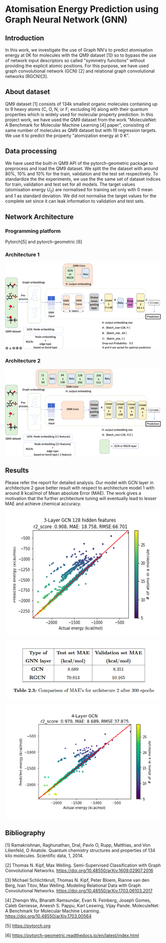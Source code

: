 # Atomisation Energy Prediction using Graph Neural Network (GNN)

## Introduction
In this work, we investigate the use of Graph NN's to predict atomisation energy at 0K for molecules with the QM9 dataset [1]) so to bypass the use of network input descriptors so called "symmetry functions" without providing the explicit atomic positions. For this purpose, we have used graph convolutional network (GCN) [2] and relational graph convolutional networks (RGCN)[3].

## About dataset 
QM9 dataset [1] consists of 134k smallest organic molecules containing up to 9 heavy atoms (C, O, N, or F; excluding H) along with their quantum properties which is widely used for molecular property prediction. In this project work, we have used the QM9 dataset from the work "MoleculeNet: A Benchmark for Molecular Machine Learning [4] paper", consisting of same number of molecules as QM9 dataset but with 19 regression targets. We use it to predict
the property "atomization energy at 0 K".

## Data processing  
We have used the built-in QM9 API of the pytorch-geometric package to preprocess and load the QM9 dataset. We split the the dataset  with around 80\%, 10\% and 10\% for the train, validation and the test set respectively. To standardize the the experiments, we use the the same set of dataset indices for train, validation and test set for all models. The target values (atomisation energy $U_{0}$) are normalised for training set only with 0 mean and 1 as standard deviation. We did not normalise the target values for the complete set since it can leak information to validation and test sets.

## Network Architecture
### Programming platform  
Pytorch[5] and pytorch-geometric [6]

### Architecture 1 
![Architecture 1](images/NN_arch1.png)

### Architecture 2 
![Architecture 1](images/NN_arch2.png)

## Results
Please refer the report for detailed analysis. Our model with GCN layer in architecture 2 gave better result with respect to architecture model 1 with around 8 kcal/mol of Mean absolute Error (MAE). The work gives a motivation that the further architecture tuning will eventually lead to lesser MAE and achieve chemical accuracy.

![Results 1](images/Comparision_first.png)

![Results 1](images/Table_result.png)

![Results 1](images/Test_set.png)


## Bibliography
[1] Ramakrishnan, Raghunathan, Dral, Pavlo O, Rupp, Matthias, and Von Lilienfeld, O Anatole. Quantum chemistry structures and properties of 134 kilo
molecules. Scientific data, 1, 2014.
 
[2] Thomas N. Kipf, Max Welling. Semi-Supervised Classification with Graph Convolutional Networks. 
https://doi.org/10.48550/arXiv.1609.02907,2016

[3] Michael Schlichtkrull, Thomas N. Kipf, Peter Bloem, Rianne van den Berg, Ivan Titov, Max Welling.
Modeling Relational Data with Graph Convolutional Networks. 
https://doi.org/10.48550/arXiv.1703.06103.2017

[4] Zhenqin Wu, Bharath Ramsundar, Evan N. Feinberg, Joseph Gomes, Caleb Geniesse, Aneesh S. Pappu, Karl Leswing, Vijay Pande. MoleculeNet: A Benchmark for Molecular Machine Learning. https://doi.org/10.48550/arXiv.1703.00564

[5] https://pytorch.org

[6] https://pytorch-geometric.readthedocs.io/en/latest/index.html  


